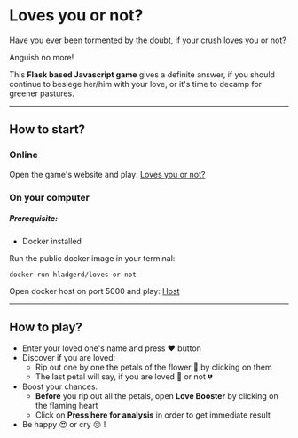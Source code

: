# Loves you or not?

Have you ever been tormented by the doubt, if your crush loves you or not?

Anguish no more!

This **Flask based Javascript game** gives a definite answer, if you should continue to 
besiege her/him with your love, or it's time to decamp for greener pastures.

***

## How to start?

### Online

Open the game's website and play:
[Loves you or not?](https://loves-you-or-not.herokuapp.com/)

### On your computer
##### Prerequisite:
- Docker installed

Run the public docker image in your terminal:
```
docker run hladgerd/loves-or-not
```
Open docker host on port 5000 and play: [Host](http://172.17.0.2:5000)

***

## How to play?

- Enter your loved one's name and press :hearts: button
- Discover if you are loved:
    - Rip out one by one the petals of the flower :hibiscus: by clicking on them
    - The last petal will say, if you are loved :revolving_hearts: or not :broken_heart:
- Boost your chances:
    - **Before** you rip out all the petals, open **Love Booster** by clicking on the flaming heart
    - Click on **Press here for analysis** in order to get immediate result
- Be happy :heart_eyes: or cry :cry: !


